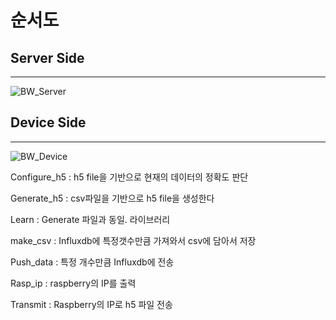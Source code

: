 <h1>순서도</h1>

## Server Side 
-------
![BW_Server](https://user-images.githubusercontent.com/93089183/235358812-dc02065a-7cb3-4d86-b543-f0ec028b64fc.JPG)

## Device Side
-------
![BW_Device](https://user-images.githubusercontent.com/93089183/235358796-c220808d-cc96-4ec1-8c35-824b70559fa0.JPG)




Configure_h5 : h5 file을 기반으로 현재의 데이터의 정확도 판단

Generate_h5 : csv파일을 기반으로 h5 file을 생성한다

Learn : Generate 파일과 동일. 라이브러리

make_csv : Influxdb에 특정갯수만큼 가져와서 csv에 담아서 저장

Push_data : 특정 개수만큼 Influxdb에 전송

Rasp_ip : raspberry의 IP를 출력

Transmit : Raspberry의 IP로 h5 파일 전송


